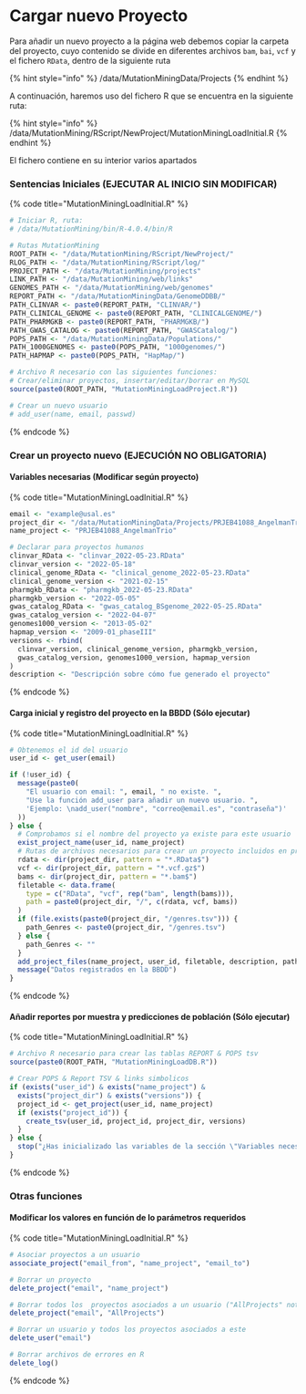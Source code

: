 # Cargar nuevo Proyecto

Para añadir un nuevo proyecto a la página web debemos copiar la carpeta del proyecto, cuyo contenido se divide en diferentes archivos `bam`, `bai`, `vcf` y el fichero `RData`, dentro de la siguiente ruta

{% hint style="info" %}
/data/MutationMiningData/Projects
{% endhint %}

A continuación, haremos uso del fichero R que se encuentra en la siguiente ruta:

{% hint style="info" %}
/data/MutationMining/RScript/NewProject/MutationMiningLoadInitial.R
{% endhint %}

El fichero contiene en su interior varios apartados

### Sentencias Iniciales (EJECUTAR AL INICIO SIN MODIFICAR)

{% code title="MutationMiningLoadInitial.R" %}
```r
# Iniciar R, ruta:
# /data/MutationMining/bin/R-4.0.4/bin/R

# Rutas MutationMining
ROOT_PATH <- "/data/MutationMining/RScript/NewProject/"
RLOG_PATH <- "/data/MutationMining/RScript/log/"
PROJECT_PATH <- "/data/MutationMining/projects"
LINK_PATH <- "/data/MutationMining/web/links"
GENOMES_PATH <- "/data/MutationMining/web/genomes"
REPORT_PATH <- "/data/MutationMiningData/GenomeDDBB/"
PATH_CLINVAR <- paste0(REPORT_PATH, "CLINVAR/")
PATH_CLINICAL_GENOME <- paste0(REPORT_PATH, "CLINICALGENOME/")
PATH_PHARMGKB <- paste0(REPORT_PATH, "PHARMGKB/")
PATH_GWAS_CATALOG <- paste0(REPORT_PATH, "GWASCatalog/")
POPS_PATH <- "/data/MutationMiningData/Populations/"
PATH_1000GENOMES <- paste0(POPS_PATH, "1000genomes/")
PATH_HAPMAP <- paste0(POPS_PATH, "HapMap/")

# Archivo R necesario con las siguientes funciones:
# Crear/eliminar proyectos, insertar/editar/borrar en MySQL
source(paste0(ROOT_PATH, "MutationMiningLoadProject.R"))

# Crear un nuevo usuario
# add_user(name, email, passwd)
```
{% endcode %}

### Crear un proyecto nuevo (EJECUCIÓN NO OBLIGATORIA)

#### Variables necesarias (Modificar según proyecto)

{% code title="MutationMiningLoadInitial.R" %}
```r
email <- "example@usal.es"
project_dir <- "/data/MutationMiningData/Projects/PRJEB41088_AngelmanTrio"
name_project <- "PRJEB41088_AngelmanTrio"

# Declarar para proyectos humanos
clinvar_RData <- "clinvar_2022-05-23.RData"
clinvar_version <- "2022-05-18"
clinical_genome_RData <- "clinical_genome_2022-05-23.RData"
clinical_genome_version <- "2021-02-15"
pharmgkb_RData <- "pharmgkb_2022-05-23.RData"
pharmgkb_version <- "2022-05-05"
gwas_catalog_RData <- "gwas_catalog_BSgenome_2022-05-25.RData"
gwas_catalog_version <- "2022-04-07"
genomes1000_version <- "2013-05-02"
hapmap_version <- "2009-01_phaseIII"
versions <- rbind(
  clinvar_version, clinical_genome_version, pharmgkb_version,
  gwas_catalog_version, genomes1000_version, hapmap_version
)
description <- "Descripción sobre cómo fue generado el proyecto"
```
{% endcode %}

#### Carga inicial y registro del proyecto en la BBDD (Sólo ejecutar)

{% code title="MutationMiningLoadInitial.R" %}
```r
# Obtenemos el id del usuario
user_id <- get_user(email)

if (!user_id) {
  message(paste0(
    "El usuario con email: ", email, " no existe. ",
    "Use la función add_user para añadir un nuevo usuario. ",
    'Ejemplo: \nadd_user("nombre", "correo@email.es", "contraseña")'
  ))
} else {
  # Comprobamos si el nombre del proyecto ya existe para este usuario
  exist_project_name(user_id, name_project)
  # Rutas de archivos necesarios para crear un proyecto incluidos en project_dir
  rdata <- dir(project_dir, pattern = "*.RData$")
  vcf <- dir(project_dir, pattern = "*.vcf.gz$")
  bams <- dir(project_dir, pattern = "*.bam$")
  filetable <- data.frame(
    type = c("RData", "vcf", rep("bam", length(bams))),
    path = paste0(project_dir, "/", c(rdata, vcf, bams))
  )
  if (file.exists(paste0(project_dir, "/genres.tsv"))) {
    path_Genres <- paste0(project_dir, "/genres.tsv")
  } else {
    path_Genres <- ""
  }
  add_project_files(name_project, user_id, filetable, description, path_Genres, "hg38")
  message("Datos registrados en la BBDD")
}
```
{% endcode %}

#### Añadir reportes por muestra y predicciones de población (Sólo ejecutar)

{% code title="MutationMiningLoadInitial.R" %}
```r
# Archivo R necesario para crear las tablas REPORT & POPS tsv
source(paste0(ROOT_PATH, "MutationMiningLoadDB.R"))

# Crear POPS & Report TSV & links simbolicos
if (exists("user_id") & exists("name_project") &
  exists("project_dir") & exists("versions")) {
  project_id <- get_project(user_id, name_project)
  if (exists("project_id")) {
    create_tsv(user_id, project_id, project_dir, versions)
  }
} else {
  stop("¿Has inicializado las variables de la sección \"Variables necesarias\"?")
}
```
{% endcode %}

### Otras funciones

#### Modificar los valores en función de lo parámetros requeridos

{% code title="MutationMiningLoadInitial.R" %}
```r
# Asociar proyectos a un usuario
associate_project("email_from", "name_project", "email_to")

# Borrar un proyecto
delete_project("email", "name_project")

# Borrar todos los  proyectos asociados a un usuario ("AllProjects" not change)
delete_project("email", "AllProjects")

# Borrar un usuario y todos los proyectos asociados a este
delete_user("email")

# Borrar archivos de errores en R
delete_log()
```
{% endcode %}
